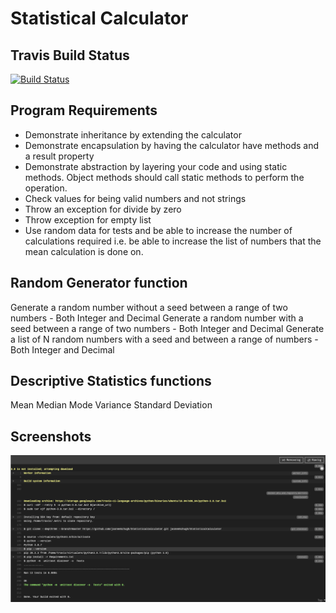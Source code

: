 # Statistical Calculator


## Travis Build Status
[![Build Status](https://travis-ci.com/jasneekchugh/StatisticalCalculator.svg?token=7rk4NgyhUqZKFdRWJuxx&branch=master)](https://travis-ci.com/jasneekchugh/StatisticalCalculator)


## Program Requirements
- Demonstrate inheritance by extending the calculator
- Demonstrate encapsulation by having the calculator have methods and a result property
- Demonstrate abstraction by layering your code and using static methods.  Object methods should call static methods to perform the operation.
- Check values for being valid numbers and not strings
- Throw an exception for divide by zero 
- Throw exception for empty list
- Use random data for tests and be able to increase the number of calculations required i.e. be able to increase the list of numbers that the mean calculation is done on.  

## Random Generator function

Generate a random number without a seed between a range of two numbers - Both Integer and Decimal
Generate a random number with a seed between a range of two numbers - Both Integer and Decimal
Generate a list of N random numbers with a seed and between a range of numbers - Both Integer and Decimal

## Descriptive Statistics functions

Mean
Median
Mode
Variance
Standard Deviation


## Screenshots

![Travis Screenshot](Screenshots/Travis.png)
